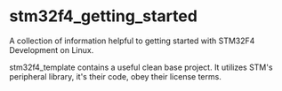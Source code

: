 stm32f4_getting_started
=======================

A collection of information helpful to getting started with STM32F4 Development on Linux.

stm32f4_template contains a useful clean base project. It utilizes STM's peripheral library, it's their code, obey their license terms.
